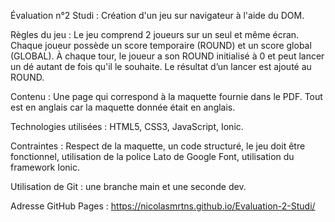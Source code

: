 Évaluation n°2 Studi : Création d'un jeu sur navigateur à l'aide du DOM.

Règles du jeu : Le jeu comprend 2 joueurs sur un seul et même écran. Chaque joueur possède un score temporaire (ROUND) et un score global (GLOBAL). À chaque tour, le joueur a son ROUND initialisé à 0 et peut lancer un dé autant de fois qu'il le souhaite. Le résultat d’un lancer est ajouté au ROUND.

Contenu : Une page qui correspond à la maquette fournie dans le PDF. Tout est en anglais car la maquette donnée était en anglais.

Technologies utilisées : HTML5, CSS3, JavaScript, Ionic.

Contraintes : Respect de la maquette, un code structuré, le jeu doit être fonctionnel, utilisation de la police Lato de Google Font, utilisation du framework Ionic.

Utilisation de Git : une branche main et une seconde dev.

Adresse GitHub Pages : https://nicolasmrtns.github.io/Evaluation-2-Studi/
